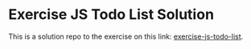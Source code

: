 # Exercise JS Todo List Solution

This is a solution repo to the exercise on this link: [exercise-js-todo-list](https://github.com/jensen-frontend-2024/exercise-js-todo-list).
